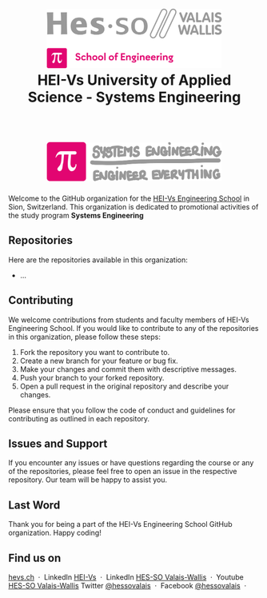 <h1 align="center">
  <br>
  <img src="./img/hei-en.png" alt="HEI-Vs Logo" width="350">
  <br>
  HEI-Vs University of Applied Science - Systems Engineering
  <br>
</h1>
<h1 align="center">
  <br>
  <img src="./img/synd-light.png" alt="Industrial Systems Logo" width="350">
  <br>
</h1>


Welcome to the GitHub organization for the [HEI-Vs Engineering School](https://hevs.ch/synd) in Sion, Switzerland. This organization is dedicated to promotional activities of the study program **Systems Engineering**

## Repositories

Here are the repositories available in this organization:

- ...

## Contributing

We welcome contributions from students and faculty members of HEI-Vs Engineering School. If you would like to contribute to any of the repositories in this organization, please follow these steps:

1. Fork the repository you want to contribute to.
2. Create a new branch for your feature or bug fix.
3. Make your changes and commit them with descriptive messages.
4. Push your branch to your forked repository.
5. Open a pull request in the original repository and describe your changes.

Please ensure that you follow the code of conduct and guidelines for contributing as outlined in each repository.

## Issues and Support

If you encounter any issues or have questions regarding the course or any of the repositories, please feel free to open an issue in the respective repository. Our team will be happy to assist you.

## Last Word

Thank you for being a part of the HEI-Vs Engineering School GitHub organization. Happy coding!

## Find us on

[hevs.ch](https://www.hevs.ch/synd) &nbsp;&middot;&nbsp;
LinkedIn [HEI-Vs](https://www.linkedin.com/showcase/school-of-engineering-valais-wallis/) &nbsp;&middot;&nbsp;
LinkedIn [HES-SO Valais-Wallis](https://www.linkedin.com/groups/104343/) &nbsp;&middot;&nbsp;
Youtube [HES-SO Valais-Wallis](https://www.youtube.com/user/HESSOVS)
Twitter [@hessovalais](https://twitter.com/hessovalais) &nbsp;&middot;&nbsp;
Facebook [@hessovalais](https://www.facebook.com/hessovalais) &nbsp;&middot;&nbsp;

